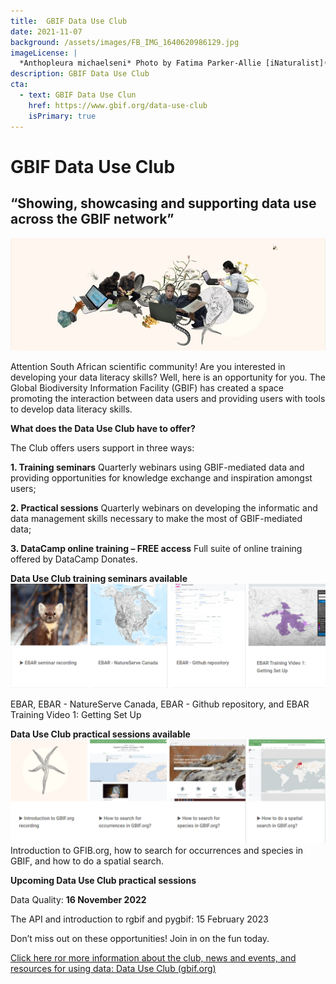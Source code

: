 ```yaml
---
title:  GBIF Data Use Club
date: 2021-11-07
background: /assets/images/FB_IMG_1640620986129.jpg
imageLicense: |
  *Anthopleura michaelseni* Photo by Fatima Parker-Allie [iNaturalist](https://www.inaturalist.org/observations/20856021) (CC BY-NC)
description: GBIF Data Use Club
cta:
  - text: GBIF Data Use Clun
    href: https://www.gbif.org/data-use-club
    isPrimary: true
---
```

# GBIF Data Use Club
## “Showing, showcasing and supporting data use across the GBIF network”

![GBIF Data Use Club](/assets/images/Figure%201%20M.jpg)

Attention South African scientific community! Are you interested in developing your data literacy skills? Well, here is an opportunity for you.
The Global Biodiversity Information Facility (GBIF) has created a space promoting the interaction between data users and providing users with tools
to develop data literacy skills. 

**What does the Data Use Club have to offer?**

The Club offers users support in three ways:

  **1.	Training seminars**
  Quarterly webinars using GBIF-mediated data and providing opportunities for knowledge exchange and inspiration amongst users;

  **2.	Practical sessions**
  Quarterly webinars on developing the informatic and data management skills necessary to make the most of GBIF-mediated data;

  **3.	DataCamp online training – FREE access**
  Full suite of online training offered by DataCamp Donates.

**Data Use Club training seminars available**
![Training seminars](/assets/images/Figure%202%20M.png)

EBAR, EBAR - NatureServe Canada, EBAR - Github repository, and EBAR Training Video 1: Getting Set Up

**Data Use Club practical sessions available**
![Practical sessions](/assets/images/Figure%203%20M.png)
Introduction to GFIB.org, how to search for occurrences and species in GBIF, and how to do a spatial search. 

**Upcoming Data Use Club practical sessions**

Data Quality: **16 November 2022**

The API and introduction to rgbif and pygbif: 15 February 2023

Don’t miss out on these opportunities! Join in on the fun today.

[Click here ror more information about the club, news and events, and resources for using data: Data Use Club (gbif.org)](https://www.gbif.org/data-use-club)
